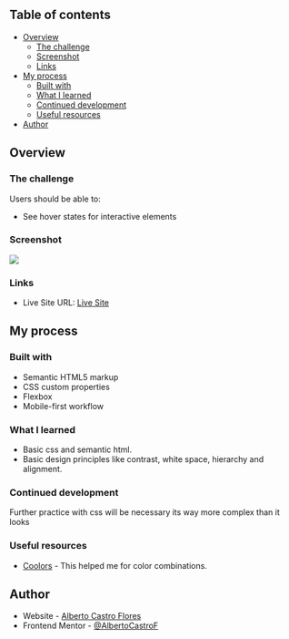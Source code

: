 ## Table of contents

- [Overview](#overview)
  - [The challenge](#the-challenge)
  - [Screenshot](#screenshot)
  - [Links](#links)
- [My process](#my-process)
  - [Built with](#built-with)
  - [What I learned](#what-i-learned)
  - [Continued development](#continued-development)
  - [Useful resources](#useful-resources)
- [Author](#author)

## Overview

### The challenge

Users should be able to:

- See hover states for interactive elements

### Screenshot

![](./screenshot.jpg)

### Links

- Live Site URL: [Live Site]( https://albertocastrof.github.io/OrderSummaryComponent/)

## My process

### Built with

- Semantic HTML5 markup
- CSS custom properties
- Flexbox
- Mobile-first workflow

### What I learned

- Basic css and semantic html.
- Basic design principles like contrast, white space, hierarchy and alignment.

### Continued development

Further practice with css will be necessary its way more complex than it looks

### Useful resources

- [Coolors](https://coolors.co) - This helped me for color combinations.

## Author

- Website - [Alberto Castro Flores](https://www.linkedin.com/in/alberto-castro-flores-02007959/)
- Frontend Mentor - [@AlbertoCastroF](https://www.frontendmentor.io/profile/AlbertoCastroF)

